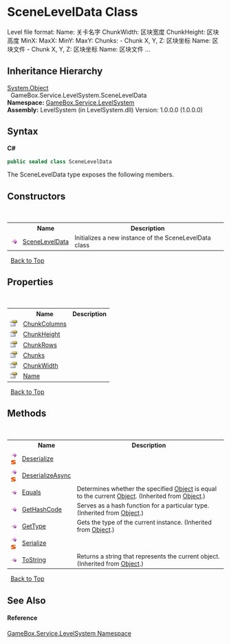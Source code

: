 # SceneLevelData Class
 

Level file format: Name: 关卡名字 ChunkWidth: 区块宽度 ChunkHeight: 区块高度 MinX: MaxX: MinY: MaxY: Chunks: - Chunk X, Y, Z: 区块坐标 Name: 区块文件 - Chunk X, Y, Z: 区块坐标 Name: 区块文件 ...


## Inheritance Hierarchy
<a href="http://msdn2.microsoft.com/zh-cn/library/e5kfa45b" target="_blank">System.Object</a><br />&nbsp;&nbsp;GameBox.Service.LevelSystem.SceneLevelData<br />
**Namespace:**&nbsp;<a href="624c2ca8-2880-f7a3-3eb1-01587cc3f61e">GameBox.Service.LevelSystem</a><br />**Assembly:**&nbsp;LevelSystem (in LevelSystem.dll) Version: 1.0.0.0 (1.0.0.0)

## Syntax

**C#**<br />
``` C#
public sealed class SceneLevelData
```

The SceneLevelData type exposes the following members.


## Constructors
&nbsp;<table><tr><th></th><th>Name</th><th>Description</th></tr><tr><td>![Public method](media/pubmethod.gif "Public method")</td><td><a href="044a2b5e-84c0-e7b6-ed10-7ab71a7636b4">SceneLevelData</a></td><td>
Initializes a new instance of the SceneLevelData class</td></tr></table>&nbsp;
<a href="#sceneleveldata-class">Back to Top</a>

## Properties
&nbsp;<table><tr><th></th><th>Name</th><th>Description</th></tr><tr><td>![Public property](media/pubproperty.gif "Public property")</td><td><a href="f28f974e-7418-76ed-2e45-bdabd77551a3">ChunkColumns</a></td><td></td></tr><tr><td>![Public property](media/pubproperty.gif "Public property")</td><td><a href="a559fc90-506c-4ffa-c109-162c47c826fd">ChunkHeight</a></td><td></td></tr><tr><td>![Public property](media/pubproperty.gif "Public property")</td><td><a href="99e0a199-792e-19a1-430f-13c139346f9e">ChunkRows</a></td><td></td></tr><tr><td>![Public property](media/pubproperty.gif "Public property")</td><td><a href="ca625975-b904-0c4d-b383-9e7d55d8ee48">Chunks</a></td><td></td></tr><tr><td>![Public property](media/pubproperty.gif "Public property")</td><td><a href="a3b4b81c-515d-5430-d959-47f9eef1584a">ChunkWidth</a></td><td></td></tr><tr><td>![Public property](media/pubproperty.gif "Public property")</td><td><a href="4882a97c-6c16-44d6-7fc5-0311f5983139">Name</a></td><td></td></tr></table>&nbsp;
<a href="#sceneleveldata-class">Back to Top</a>

## Methods
&nbsp;<table><tr><th></th><th>Name</th><th>Description</th></tr><tr><td>![Public method](media/pubmethod.gif "Public method")![Static member](media/static.gif "Static member")</td><td><a href="93e35e01-2424-330c-d61d-126a7f30779b">Deserialize</a></td><td></td></tr><tr><td>![Public method](media/pubmethod.gif "Public method")![Static member](media/static.gif "Static member")</td><td><a href="72c44b58-33aa-f38c-f452-4656956270ae">DeserializeAsync</a></td><td></td></tr><tr><td>![Public method](media/pubmethod.gif "Public method")</td><td><a href="http://msdn2.microsoft.com/zh-cn/library/bsc2ak47" target="_blank">Equals</a></td><td>
Determines whether the specified <a href="http://msdn2.microsoft.com/zh-cn/library/e5kfa45b" target="_blank">Object</a> is equal to the current <a href="http://msdn2.microsoft.com/zh-cn/library/e5kfa45b" target="_blank">Object</a>.
 (Inherited from <a href="http://msdn2.microsoft.com/zh-cn/library/e5kfa45b" target="_blank">Object</a>.)</td></tr><tr><td>![Public method](media/pubmethod.gif "Public method")</td><td><a href="http://msdn2.microsoft.com/zh-cn/library/zdee4b3y" target="_blank">GetHashCode</a></td><td>
Serves as a hash function for a particular type.
 (Inherited from <a href="http://msdn2.microsoft.com/zh-cn/library/e5kfa45b" target="_blank">Object</a>.)</td></tr><tr><td>![Public method](media/pubmethod.gif "Public method")</td><td><a href="http://msdn2.microsoft.com/zh-cn/library/dfwy45w9" target="_blank">GetType</a></td><td>
Gets the type of the current instance.
 (Inherited from <a href="http://msdn2.microsoft.com/zh-cn/library/e5kfa45b" target="_blank">Object</a>.)</td></tr><tr><td>![Public method](media/pubmethod.gif "Public method")![Static member](media/static.gif "Static member")</td><td><a href="a962384c-7c76-9f16-dcda-d3d004980902">Serialize</a></td><td></td></tr><tr><td>![Public method](media/pubmethod.gif "Public method")</td><td><a href="http://msdn2.microsoft.com/zh-cn/library/7bxwbwt2" target="_blank">ToString</a></td><td>
Returns a string that represents the current object.
 (Inherited from <a href="http://msdn2.microsoft.com/zh-cn/library/e5kfa45b" target="_blank">Object</a>.)</td></tr></table>&nbsp;
<a href="#sceneleveldata-class">Back to Top</a>

## See Also


#### Reference
<a href="624c2ca8-2880-f7a3-3eb1-01587cc3f61e">GameBox.Service.LevelSystem Namespace</a><br />
